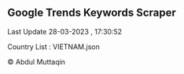 

## Google Trends Keywords Scraper 
 
Last Update 28-03-2023 , 17:30:52

Country List :
VIETNAM.json



© Abdul Muttaqin 
